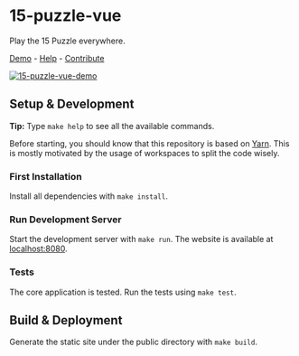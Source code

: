 # 15-puzzle-vue

Play the 15 Puzzle everywhere.

[Demo](https://luwangel.github.io/15-puzzle-vue) - [Help](https://github.com/Luwangel/15-puzzle-vue/issues) - [Contribute](https://github.com/Luwangel/15-puzzle-vue/pulls)

[![15-puzzle-vue-demo](https://luwangel.github.io/15-puzzle-vue/screenshot.png)](https://luwangel.github.io/15-puzzle-vue)

## Setup & Development

**Tip:** Type `make help` to see all the available commands.

Before starting, you should know that this repository is based on [Yarn](https://yarnpkg.com). This is mostly motivated by the usage of workspaces to split the code wisely.

### First Installation

Install all dependencies with `make install`.

### Run Development Server

Start the development server with `make run`. The website is available at [localhost:8080](http://localhost:8080/).

### Tests

The core application is tested. Run the tests using `make test`.

## Build & Deployment

Generate the static site under the public directory with `make build`.
